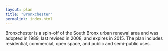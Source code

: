 ```yaml
---
layout: plan
title: "Bronxchester"
permalink: index.html
---
```


Bronxchester is a spin-off of the South Bronx urban renewal area and was adopted in 1989, last revised in 2008, and expires in 2015.  The plan includes residential, commercial, open space, and public and semi-public uses. 